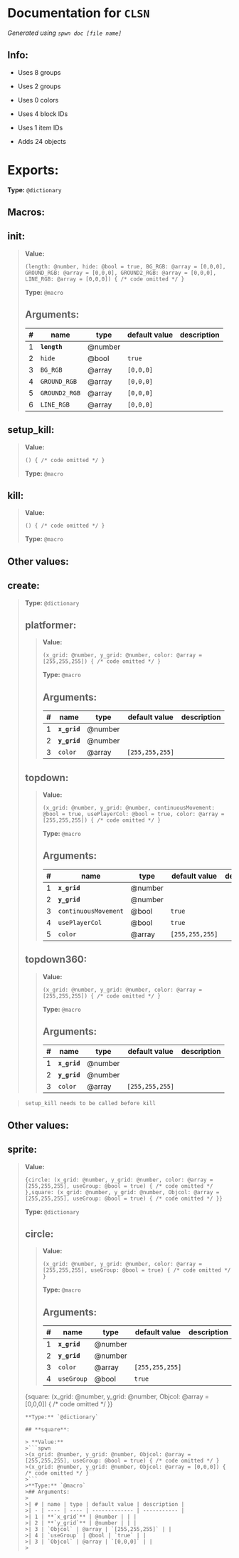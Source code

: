 # Documentation for `CLSN` 
_Generated using `spwn doc [file name]`_
## Info:

- Uses 8 groups
- Uses 2 groups
- Uses 0 colors
- Uses 4 block IDs
- Uses 1 item IDs

- Adds 24 objects
# Exports:
 **Type:** `@dictionary` 

## Macros:

## **init**:

> **Value:** 
>```spwn
>(length: @number, hide: @bool = true, BG_RGB: @array = [0,0,0], GROUND_RGB: @array = [0,0,0], GROUND2_RGB: @array = [0,0,0], LINE_RGB: @array = [0,0,0]) { /* code omitted */ }
>``` 
>**Type:** `@macro` 
>## Arguments:
>
>| # | name | type | default value | description |
>| - | ---- | ---- | ------------- | ----------- |
>| 1 | **`length`** | @number | | |
>| 2 | `hide` | @bool | `true` | |
>| 3 | `BG_RGB` | @array | `[0,0,0]` | |
>| 4 | `GROUND_RGB` | @array | `[0,0,0]` | |
>| 5 | `GROUND2_RGB` | @array | `[0,0,0]` | |
>| 6 | `LINE_RGB` | @array | `[0,0,0]` | |
>

## **setup\_kill**:

> **Value:** 
>```spwn
>() { /* code omitted */ }
>``` 
>**Type:** `@macro` 
>

## **kill**:

> **Value:** 
>```spwn
>() { /* code omitted */ }
>``` 
>**Type:** `@macro`
>
## Other values:

## **create**:

> **Type:** `@dictionary` 
>
>## **platformer**:
>
>> **Value:** 
>>```spwn
>>(x_grid: @number, y_grid: @number, color: @array = [255,255,255]) { /* code omitted */ }
>>``` 
>>**Type:** `@macro` 
>>## Arguments:
>>
>>| # | name | type | default value | description |
>>| - | ---- | ---- | ------------- | ----------- |
>>| 1 | **`x_grid`** | @number | | |
>>| 2 | **`y_grid`** | @number | | |
>>| 3 | `color` | @array | `[255,255,255]` | |
>>
>
>## **topdown**:
>
>> **Value:** 
>>```spwn
>>(x_grid: @number, y_grid: @number, continuousMovement: @bool = true, usePlayerCol: @bool = true, color: @array = [255,255,255]) { /* code omitted */ }
>>``` 
>>**Type:** `@macro` 
>>## Arguments:
>>
>>| # | name | type | default value | description |
>>| - | ---- | ---- | ------------- | ----------- |
>>| 1 | **`x_grid`** | @number | | |
>>| 2 | **`y_grid`** | @number | | |
>>| 3 | `continuousMovement` | @bool | `true` | |
>>| 4 | `usePlayerCol` | @bool | `true` | |
>>| 5 | `color` | @array | `[255,255,255]` | |
>>
>
>## **topdown360**:
>
>> **Value:** 
>>```spwn
>>(x_grid: @number, y_grid: @number, color: @array = [255,255,255]) { /* code omitted */ }
>>``` 
>>**Type:** `@macro` 
>>## Arguments:
>>
>>| # | name | type | default value | description |
>>| - | ---- | ---- | ------------- | ----------- |
>>| 1 | **`x_grid`** | @number | | |
>>| 2 | **`y_grid`** | @number | | |
>>| 3 | `color` | @array | `[255,255,255]` | |
>>
>

>`setup_kill needs to be called before kill`
>
## Other values:

## **sprite**:

> **Value:** 
>```spwn
>{circle: (x_grid: @number, y_grid: @number, color: @array = [255,255,255], useGroup: @bool = true) { /* code omitted */ },square: (x_grid: @number, y_grid: @number, Objcol: @array = [255,255,255], useGroup: @bool = true) { /* code omitted */ }}
>``` 
>**Type:** `@dictionary` 
>
>## **circle**:
>
>> **Value:** 
>>```spwn
>>(x_grid: @number, y_grid: @number, color: @array = [255,255,255], useGroup: @bool = true) { /* code omitted */ }
>>``` 
>>**Type:** `@macro` 
>>## Arguments:
>>
>>| # | name | type | default value | description |
>>| - | ---- | ---- | ------------- | ----------- |
>>| 1 | **`x_grid`** | @number | | |
>>| 2 | **`y_grid`** | @number | | |
>>| 3 | `color` | @array | `[255,255,255]` | |
>>| 4 | `useGroup` | @bool | `true` | |
>>
>
>{square: (x_grid: @number, y_grid: @number, Objcol: @array = [0,0,0]) { /* code omitted */ }}
>``` 
>**Type:** `@dictionary` 
>
>## **square**:
>
>> **Value:** 
>>```spwn
>>(x_grid: @number, y_grid: @number, Objcol: @array = [255,255,255], useGroup: @bool = true) { /* code omitted */ }
>>(x_grid: @number, y_grid: @number, Objcol: @array = [0,0,0]) { /* code omitted */ }
>>``` 
>>**Type:** `@macro` 
>>## Arguments:
>>
>>| # | name | type | default value | description |
>>| - | ---- | ---- | ------------- | ----------- |
>>| 1 | **`x_grid`** | @number | | |
>>| 2 | **`y_grid`** | @number | | |
>>| 3 | `Objcol` | @array | `[255,255,255]` | |
>>| 4 | `useGroup` | @bool | `true` | |
>>| 3 | `Objcol` | @array | `[0,0,0]` | |
>>
>

